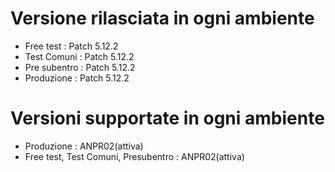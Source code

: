 # Versione rilasciata in ogni ambiente

- Free test : Patch 5.12.2
- Test Comuni : Patch 5.12.2
- Pre subentro : Patch 5.12.2
- Produzione : Patch 5.12.2


# Versioni supportate in ogni ambiente

- Produzione : ANPR02(attiva)
- Free test, Test Comuni, Presubentro : ANPR02(attiva)
